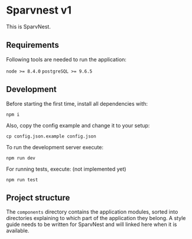 # Sparvnest v1

This is SparvNest.

## Requirements

Following tools are needed to run the application:

`node >= 8.4.0`
`postgreSQL >= 9.6.5`

## Development

Before starting the first time, install all dependencies with:

`npm i`

Also, copy the config example and change it to your setup:

`cp config.json.example config.json`

To run the development server execute:

`npm run dev`

For running tests, execute: (not implemented yet)

`npm run test`

## Project structure

The `components` directory contains the application modules, sorted into directories explaining to which part of the application they belong.
A style guide needs to be written for SparvNest and will linked here when it is available.
